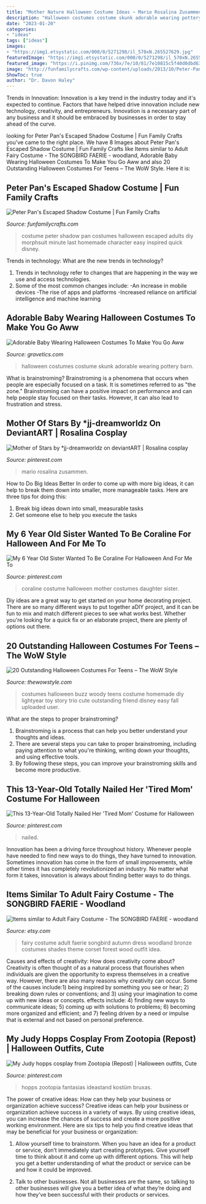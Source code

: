 ```yaml
---
title: "Mother Nature Halloween Costume Ideas ~ Mario Rosalina Zusammen"
description: "Halloween costumes costume skunk adorable wearing pottery barn"
date: "2023-01-20"
categories:
- "ideas"
tags: ["ideas"]
images:
- "https://img1.etsystatic.com/000/0/5271298/il_570xN.265527629.jpg"
featuredImage: "https://img1.etsystatic.com/000/0/5271298/il_570xN.265527629.jpg"
featured_image: "https://i.pinimg.com/736x/7e/10/81/7e10815c5f40d0dbd637e73d9ec448c7--princess-peach-mario-bros.jpg"
image: "http://funfamilycrafts.com/wp-content/uploads/2013/10/Peter-Pan-Shadow-Costume-9-of-11.jpg"
ShowToc: true
author: "Dr. Davon Haley"
---
```



Trends in Innovation:
Innovation is a key trend in the industry today and it's expected to continue. Factors that have helped drive innovation include new technology, creativity, and entrepreneurs. Innovation is a necessary part of any business and it should be embraced by businesses in order to stay ahead of the curve.

	

		
looking for Peter Pan&#039;s Escaped Shadow Costume | Fun Family Crafts you've came to the right place. We have 8 Images about Peter Pan&#039;s Escaped Shadow Costume | Fun Family Crafts like Items similar to Adult Fairy Costume - The SONGBIRD FAERIE - woodland, Adorable Baby Wearing Halloween Costumes To Make You Go Aww and also 20 Outstanding Halloween Costumes For Teens – The WoW Style. Here it is:
		
    
## Peter Pan&#039;s Escaped Shadow Costume | Fun Family Crafts

<img loading=lazy src="http://funfamilycrafts.com/wp-content/uploads/2013/10/Peter-Pan-Shadow-Costume-9-of-11.jpg" onerror="this.onerror=null;this.src='https://tse4.mm.bing.net/th?id=OIP.boevrqIclq5oIqiGT4LBYwHaNB&amp;pid=15.1';" alt="Peter Pan&#039;s Escaped Shadow Costume | Fun Family Crafts">

_Source: funfamilycrafts.com_

>costume peter shadow pan costumes halloween escaped adults diy morphsuit minute last homemade character easy inspired quick disney. 

	

Trends in technology: What are the new trends in technology?
1. Trends in technology refer to changes that are happening in the way we use and access technologies. 
2. Some of the most common changes include: 
-An increase in mobile devices 
-The rise of apps and platforms 
-Increased reliance on artificial intelligence and machine learning 

    
## Adorable Baby Wearing Halloween Costumes To Make You Go Aww

<img loading=lazy src="https://www.gravetics.com/wp-content/uploads/2017/07/Adorable-Pottery-Barn-baby-skunk-costume.jpg" onerror="this.onerror=null;this.src='https://tse4.mm.bing.net/th?id=OIP.Wbh3SecK4qf4iHMjksMzVgHaLH&amp;pid=15.1';" alt="Adorable Baby Wearing Halloween Costumes To Make You Go Aww">

_Source: gravetics.com_

>halloween costumes costume skunk adorable wearing pottery barn. 

	

What is brainstroming?
Brainstroming is a phenomena that occurs when people are especially focused on a task. It is sometimes referred to as "the zone." Brainstroming can have a positive impact on performance and can help people stay focused on their tasks. However, it can also lead to frustration and stress.

    
## Mother Of Stars By *jj-dreamworldz On DeviantART | Rosalina Cosplay

<img loading=lazy src="https://i.pinimg.com/736x/7e/10/81/7e10815c5f40d0dbd637e73d9ec448c7--princess-peach-mario-bros.jpg" onerror="this.onerror=null;this.src='https://tse2.mm.bing.net/th?id=OIP.wjFRaTNoITil4OkwRZglngHaLH&amp;pid=15.1';" alt="Mother of Stars by *jj-dreamworldz on deviantART | Rosalina cosplay">

_Source: pinterest.com_

>mario rosalina zusammen. 

	

How to Do Big Ideas Better
In order to come up with more big ideas, it can help to break them down into smaller, more manageable tasks. Here are three tips for doing this:
1. Break big ideas down into small, measurable tasks
2. Get someone else to help you execute the tasks

    
## My 6 Year Old Sister Wanted To Be Coraline For Halloween And For Me To

<img loading=lazy src="https://i.pinimg.com/736x/a0/33/d7/a033d7a2101a8bfd801fa0d014657683.jpg" onerror="this.onerror=null;this.src='https://tse2.mm.bing.net/th?id=OIP.zu8CNiKlmE3W8J3TMnTK2gHaJ3&amp;pid=15.1';" alt="My 6 Year Old Sister Wanted To Be Coraline For Halloween And For Me To">

_Source: pinterest.com_

>coraline costume halloween mother costumes daughter sister. 

	

Diy ideas are a great way to get started on your home decorating project. There are so many different ways to put together aDIY project, and it can be fun to mix and match different pieces to see what works best. Whether you're looking for a quick fix or an elaborate project, there are plenty of options out there.

    
## 20 Outstanding Halloween Costumes For Teens – The WoW Style

<img loading=lazy src="http://thewowstyle.com/wp-content/uploads/2016/08/Halloween-Costumes-For-Teens.jpg" onerror="this.onerror=null;this.src='https://tse3.mm.bing.net/th?id=OIP.2NH-R6RxTd0cpIMuFziFCQHaJ3&amp;pid=15.1';" alt="20 Outstanding Halloween Costumes For Teens – The WoW Style">

_Source: thewowstyle.com_

>costumes halloween buzz woody teens costume homemade diy lightyear toy story trio cute outstanding friend disney easy fall uploaded user. 

	

What are the steps to proper brainstroming?
1. Brainstroming is a process that can help you better understand your thoughts and ideas.
2. There are several steps you can take to proper brainstroming, including paying attention to what you're thinking, writing down your thoughts, and using effective tools.
3. By following these steps, you can improve your brainstroming skills and become more productive.

    
## This 13-Year-Old Totally Nailed Her &#039;Tired Mom&#039; Costume For Halloween

<img loading=lazy src="https://i.pinimg.com/736x/3e/b9/50/3eb950575fdb2454833c4172f66f22d4.jpg" onerror="this.onerror=null;this.src='https://tse2.mm.bing.net/th?id=OIP.g9F1Eu-W7YwTVUisflgD5QHaJ4&amp;pid=15.1';" alt="This 13-Year-Old Totally Nailed Her &#039;Tired Mom&#039; Costume for Halloween">

_Source: pinterest.com_

>nailed. 

	

Innovation has been a driving force throughout history. Whenever people have needed to find new ways to do things, they have turned to innovation. Sometimes innovation has come in the form of small improvements, while other times it has completely revolutionized an industry. No matter what form it takes, innovation is always about finding better ways to do things.

    
## Items Similar To Adult Fairy Costume - The SONGBIRD FAERIE - Woodland

<img loading=lazy src="https://img1.etsystatic.com/000/0/5271298/il_570xN.265527629.jpg" onerror="this.onerror=null;this.src='https://tse3.mm.bing.net/th?id=OIP.mW6yCqV-YrTMk1LOSTArIQHaHa&amp;pid=15.1';" alt="Items similar to Adult Fairy Costume - The SONGBIRD FAERIE - woodland">

_Source: etsy.com_

>fairy costume adult faerie songbird autumn dress woodland bronze costumes shades theme corset forest wood outfit idea. 

	

Causes and effects of creativity: How does creativity come about?
Creativity is often thought of as a natural process that flourishes when individuals are given the opportunity to express themselves in a creative way. However, there are also many reasons why creativity can occur. Some of the causes include:1) being inspired by something you see or hear; 2) breaking down rules or conventions; and 3) using your imagination to come up with new ideas or concepts. effects include: 4) finding new ways to communicate ideas; 5) coming up with solutions to problems; 6) becoming more organized and efficient; and 7) feeling driven by a need or impulse that is external and not based on personal preference.

    
## My Judy Hopps Cosplay From Zootopia (Repost) | Halloween Outfits, Cute

<img loading=lazy src="https://i.pinimg.com/736x/d9/a6/35/d9a6355892ed74fa22f03d7a7548203b.jpg" onerror="this.onerror=null;this.src='https://tse4.mm.bing.net/th?id=OIP.BKYtvs6dgotlKE_kMkvIyQHaLH&amp;pid=15.1';" alt="My Judy hopps cosplay from Zootopia (Repost) | Halloween outfits, Cute">

_Source: pinterest.com_

>hopps zootopia fantasias ideastand kostüm bruxas. 

	

The power of creative ideas: How can they help your business or organization achieve success?
Creative ideas can help your business or organization achieve success in a variety of ways. By using creative ideas, you can increase the chances of success and create a more positive working environment. Here are six tips to help you find creative ideas that may be beneficial for your business or organization:
1. Allow yourself time to brainstorm. When you have an idea for a product or service, don’t immediately start creating prototypes. Give yourself time to think about it and come up with different options. This will help you get a better understanding of what the product or service can be and how it could be improved.

2. Talk to other businesses. Not all businesses are the same, so talking to other businesses will give you a better idea of what they’re doing and how they’ve been successful with their products or services.

